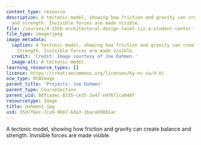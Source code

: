 ```yaml
---
content_type: resource
description: A tectonic model, showing how friction and gravity can create balance
  and strength. Invisible forces are made visible.
file: /courses/4-155b-architectural-design-level-iii-a-student-center-for-mit-fall-2004/35d7fbec7ca99bb76da31bacab9881ac_dahmen1.jpg
file_type: image/jpeg
image_metadata:
  caption: A tectonic model, showing how friction and gravity can create balance and
    strength. Invisible forces are made visible.
  credit: 'Credit: Image courtesy of Joe Dahmen.'
  image-alt: A tectonic model.
learning_resource_types: []
license: https://creativecommons.org/licenses/by-nc-sa/4.0/
ocw_type: OCWImage
parent_title: 'Projects: Joe Dahmen'
parent_type: CourseSection
parent_uid: b0fcaaec-8735-ce35-2e47-e97671ca040f
resourcetype: Image
title: dahmen1.jpg
uid: 35d7fbec-7ca9-9bb7-6da3-1bacab9881ac
---
```

A tectonic model, showing how friction and gravity can create balance and strength. Invisible forces are made visible.